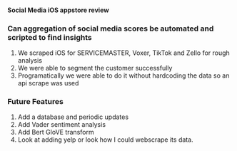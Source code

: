 #### Social Media iOS appstore review

### Can aggregation of social media scores be automated and scripted to find insights

1. We scraped iOS for SERVICEMASTER, Voxer, TikTok and Zello for rough analysis
2. We were able to segment the customer successfully
3. Programatically we were able to do it without hardcoding the data so an api scrape was used

### Future Features

1. Add a database and periodic updates
2. Add Vader sentiment analysis
3. Add Bert GloVE transform
4. Look at adding yelp or look how I could webscrape its data.
